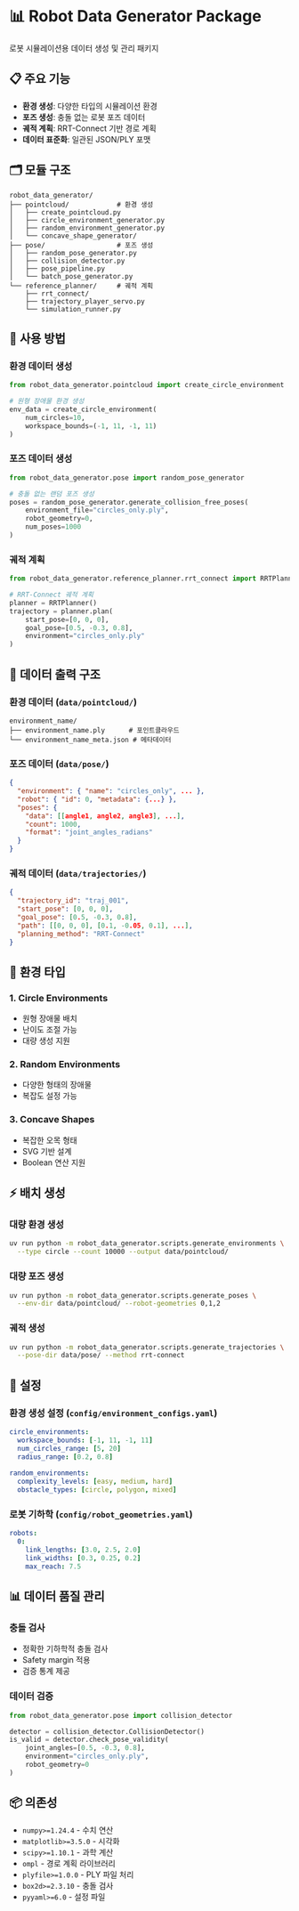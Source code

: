 # 📊 Robot Data Generator Package

로봇 시뮬레이션용 데이터 생성 및 관리 패키지

## 📋 주요 기능

- **환경 생성**: 다양한 타입의 시뮬레이션 환경
- **포즈 생성**: 충돌 없는 로봇 포즈 데이터
- **궤적 계획**: RRT-Connect 기반 경로 계획
- **데이터 표준화**: 일관된 JSON/PLY 포맷

## 🗂️ 모듈 구조

```
robot_data_generator/
├── pointcloud/            # 환경 생성
│   ├── create_pointcloud.py
│   ├── circle_environment_generator.py
│   ├── random_environment_generator.py
│   └── concave_shape_generator/
├── pose/                  # 포즈 생성
│   ├── random_pose_generator.py
│   ├── collision_detector.py
│   ├── pose_pipeline.py
│   └── batch_pose_generator.py
└── reference_planner/     # 궤적 계획
    ├── rrt_connect/
    ├── trajectory_player_servo.py
    └── simulation_runner.py
```

## 🚀 사용 방법

### 환경 데이터 생성
```python
from robot_data_generator.pointcloud import create_circle_environment

# 원형 장애물 환경 생성
env_data = create_circle_environment(
    num_circles=10,
    workspace_bounds=(-1, 11, -1, 11)
)
```

### 포즈 데이터 생성
```python
from robot_data_generator.pose import random_pose_generator

# 충돌 없는 랜덤 포즈 생성
poses = random_pose_generator.generate_collision_free_poses(
    environment_file="circles_only.ply",
    robot_geometry=0,
    num_poses=1000
)
```

### 궤적 계획
```python
from robot_data_generator.reference_planner.rrt_connect import RRTPlanner

# RRT-Connect 궤적 계획
planner = RRTPlanner()
trajectory = planner.plan(
    start_pose=[0, 0, 0],
    goal_pose=[0.5, -0.3, 0.8],
    environment="circles_only.ply"
)
```

## 📁 데이터 출력 구조

### 환경 데이터 (`data/pointcloud/`)
```
environment_name/
├── environment_name.ply      # 포인트클라우드
└── environment_name_meta.json # 메타데이터
```

### 포즈 데이터 (`data/pose/`)
```json
{
  "environment": { "name": "circles_only", ... },
  "robot": { "id": 0, "metadata": {...} },
  "poses": {
    "data": [[angle1, angle2, angle3], ...],
    "count": 1000,
    "format": "joint_angles_radians"
  }
}
```

### 궤적 데이터 (`data/trajectories/`)
```json
{
  "trajectory_id": "traj_001",
  "start_pose": [0, 0, 0],
  "goal_pose": [0.5, -0.3, 0.8],
  "path": [[0, 0, 0], [0.1, -0.05, 0.1], ...],
  "planning_method": "RRT-Connect"
}
```

## 🎯 환경 타입

### 1. Circle Environments
- 원형 장애물 배치
- 난이도 조절 가능
- 대량 생성 지원

### 2. Random Environments  
- 다양한 형태의 장애물
- 복잡도 설정 가능

### 3. Concave Shapes
- 복잡한 오목 형태
- SVG 기반 설계
- Boolean 연산 지원

## ⚡ 배치 생성

### 대량 환경 생성
```bash
uv run python -m robot_data_generator.scripts.generate_environments \
  --type circle --count 10000 --output data/pointcloud/
```

### 대량 포즈 생성
```bash
uv run python -m robot_data_generator.scripts.generate_poses \
  --env-dir data/pointcloud/ --robot-geometries 0,1,2
```

### 궤적 생성
```bash
uv run python -m robot_data_generator.scripts.generate_trajectories \
  --pose-dir data/pose/ --method rrt-connect
```

## 🔧 설정

### 환경 생성 설정 (`config/environment_configs.yaml`)
```yaml
circle_environments:
  workspace_bounds: [-1, 11, -1, 11]
  num_circles_range: [5, 20]
  radius_range: [0.2, 0.8]
  
random_environments:
  complexity_levels: [easy, medium, hard]
  obstacle_types: [circle, polygon, mixed]
```

### 로봇 기하학 (`config/robot_geometries.yaml`)
```yaml
robots:
  0:
    link_lengths: [3.0, 2.5, 2.0]
    link_widths: [0.3, 0.25, 0.2]
    max_reach: 7.5
```

## 📊 데이터 품질 관리

### 충돌 검사
- 정확한 기하학적 충돌 검사
- Safety margin 적용
- 검증 통계 제공

### 데이터 검증
```python
from robot_data_generator.pose import collision_detector

detector = collision_detector.CollisionDetector()
is_valid = detector.check_pose_validity(
    joint_angles=[0.5, -0.3, 0.8],
    environment="circles_only.ply",
    robot_geometry=0
)
```

## 📦 의존성

- `numpy>=1.24.4` - 수치 연산
- `matplotlib>=3.5.0` - 시각화
- `scipy>=1.10.1` - 과학 계산
- `ompl` - 경로 계획 라이브러리
- `plyfile>=1.0.0` - PLY 파일 처리
- `box2d>=2.3.10` - 충돌 검사
- `pyyaml>=6.0` - 설정 파일
